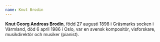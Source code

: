 ```yaml
---
name: Knut Brodin
---
```


**Knut Georg Andreas Brodin**, född 27 augusti 1898 i Gräsmarks socken i Värmland, död 6 april 1986 i Oslo, var en svensk kompositör, visforskare, musikdirektör och musiker (pianist).
